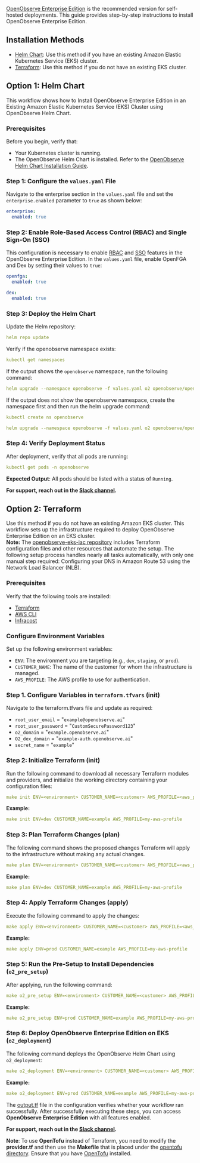 [OpenObserve Enterprise Edition](https://openobserve.ai/downloads/) is the recommended version for self-hosted deployments. This guide provides step-by-step instructions to install OpenObserve Enterprise Edition.

## Installation Methods

- [Helm Chart](#option-1-helm-chart): Use this method if you have an existing Amazon Elastic Kubernetes Service (EKS) cluster.
- [Terraform](#option-2-terraform): Use this method if you do not have an existing EKS cluster.

## Option 1: Helm Chart
This workflow shows how to Install OpenObserve Enterprise Edition in an Existing Amazon Elastic Kubernetes Service (EKS) Cluster using OpenObserve Helm Chart.

### Prerequisites

Before you begin, verify that:

- Your Kubernetes cluster is running.
- The OpenObserve Helm Chart is installed. Refer to the [OpenObserve Helm Chart Installation Guide](https://github.com/openobserve/openobserve-helm-chart/blob/main/charts/openobserve/README.md).

### Step 1: Configure the `values.yaml` File

Navigate to the enterprise section in the `values.yaml` file and set the `enterprise.enabled` parameter to `true` as shown below:

```yaml
enterprise:
  enabled: true
```
### Step 2: Enable Role-Based Access Control (RBAC) and Single Sign-On (SSO)
This configuration is necessary to enable [RBAC](https://openobserve.ai/docs/user-guide/identity-and-access-management/role-based-access-control/) and [SSO](https://openobserve.ai/docs/SSO/) features in the OpenObserve Enterprise Edition. In the `values.yaml` file, enable OpenFGA and Dex by setting their values to `true`:

```yaml
openfga:
  enabled: true
```
```yaml
dex:
  enabled: true
```
### Step 3: Deploy the Helm Chart
Update the Helm repository:

```yaml
helm repo update
```

Verify if the openobserve namespace exists:

```yaml
kubectl get namespaces
```

If the output shows the `openobserve` namespace, run the following command:

```yaml
helm upgrade --namespace openobserve -f values.yaml o2 openobserve/openobserve
```

If the output does not show the openobserve namespace, create the namespace first and then run the helm upgrade command:

```yaml
kubectl create ns openobserve 
```
```yaml
helm upgrade --namespace openobserve -f values.yaml o2 openobserve/openobserve
```

### Step 4: Verify Deployment Status
After deployment, verify that all pods are running:

```yaml 
kubectl get pods -n openobserve
```

**Expected Output**: All pods should be listed with a status of `Running`. 

**For support, reach out in the [Slack channel](https://short.openobserve.ai/community).** 

## Option 2: Terraform 

Use this method if you do not have an existing Amazon EKS cluster. This workflow sets up the infrastructure required to deploy OpenObserve Enterprise Edition on an EKS cluster. <br>
**Note:** The [openobserve-eks-iac repository](https://github.com/openobserve/openobserve-eks-iac/tree/main) includes Terraform configuration files and other resources that automate the setup. The following setup process handles nearly all tasks automatically, with only one manual step required: Configuring your DNS in Amazon Route 53 using the Network Load Balancer (NLB).

### Prerequisites
Verify that the following tools are installed:

- [Terraform](https://www.terraform.io/downloads.html) 
- [AWS CLI](https://docs.aws.amazon.com/cli/latest/userguide/install-cliv2.html)
- [Infracost](https://www.infracost.io/docs/)

### Configure Environment Variables
Set up the following environment variables:

- `ENV`: The environment you are targeting (e.g., `dev`, `staging`, or `prod`).
- `CUSTOMER_NAME`: The name of the customer for whom the infrastructure is managed.
- `AWS_PROFILE`: The AWS profile to use for authentication.

### Step 1. Configure Variables in `terraform.tfvars` (init)
Navigate to the terraform.tfvars file and update as required:

- `root_user_email`    = "`example@openobserve.ai`" 
- `root_user_password` = "`CustomSecurePassword123`" 
- `o2_domain` = "`example.openobserve.ai`" 
- `O2_dex_domain` = "`example-auth.openobserve.ai`" 
- `secret_name`  = "`example`" 

### Step 2: Initialize Terraform (init)
Run the following command to download all necessary Terraform modules and providers, and initialize the working directory containing your configuration files:
```yaml
make init ENV=<environment> CUSTOMER_NAME=<customer> AWS_PROFILE=<aws_profile>
```
**Example:**
```yaml
make init ENV=dev CUSTOMER_NAME=example AWS_PROFILE=my-aws-profile
```

### Step 3: Plan Terraform Changes (plan)
The following command shows the proposed changes Terraform will apply to the infrastructure without making any actual changes. 
```yaml
make plan ENV=<environment> CUSTOMER_NAME=<customer> AWS_PROFILE=<aws_profile>
```
**Example:**
```yaml
make plan ENV=dev CUSTOMER_NAME=example AWS_PROFILE=my-aws-profile
```

### Step 4: Apply Terraform Changes (apply)
Execute the following command to apply the changes:
```yaml
make apply ENV=<environment> CUSTOMER_NAME=<customer> AWS_PROFILE=<aws_profile>
```
**Example:**
```yaml
make apply ENV=prod CUSTOMER_NAME=example AWS_PROFILE=my-aws-profile
```

### Step 5: Run the Pre-Setup to Install Dependencies (`o2_pre_setup`)
After applying, run the following command:
```yaml
make o2_pre_setup ENV=<environment> CUSTOMER_NAME=<customer> AWS_PROFILE=<aws_profile>
```
**Example:**
```yaml
make o2_pre_setup ENV=prod CUSTOMER_NAME=example AWS_PROFILE=my-aws-profile
```

### Step 6: Deploy OpenObserve Enterprise Edition on EKS (`o2_deployment`)
The following command deploys the OpenObserve Helm Chart using `o2_deployment`:

```yaml
make o2_deployment ENV=<environment> CUSTOMER_NAME=<customer> AWS_PROFILE=<aws_profile>
```
**Example:**
```yaml
make o2_deployment ENV=prod CUSTOMER_NAME=example AWS_PROFILE=my-aws-profile
```

The [output.tf](https://github.com/openobserve/openobserve-eks-iac/tree/main?tab=readme-ov-file#5-output-and-state-management) file in the configuration verifies whether your workflow ran successfully. After successfully executing these steps, you can access **OpenObserve Enterprise Edition** with all features enabled.

**For support, reach out in the [Slack channel](https://short.openobserve.ai/community).**

**Note**: To use **OpenTofu** instead of Terraform, you need to modify the **provider.tf** and then use the **Makefile** that is placed under the [opentofu directory](https://github.com/openobserve/openobserve-eks-iac/tree/main/opentofu). Ensure that you have [OpenTofu](https://opentofu.org/docs/intro/install/) installed. 



